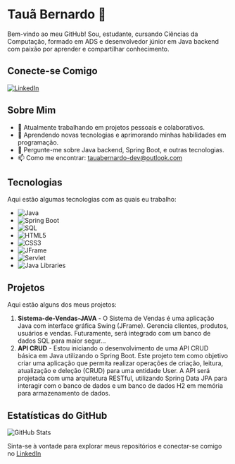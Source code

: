 # Tauã Bernardo 🦁

Bem-vindo ao meu GitHub! Sou, estudante, cursando Ciências da Computação, formado em ADS e desenvolvedor júnior em Java backend com paixão por aprender e compartilhar conhecimento.

## Conecte-se Comigo

[![LinkedIn](https://img.shields.io/badge/LinkedIn-Profile-blue)](https://www.linkedin.com/in/taubernardo/)



## Sobre Mim

- 🔭 Atualmente trabalhando em projetos pessoais e colaborativos.
- 🌱 Aprendendo novas tecnologias e aprimorando minhas habilidades em programação.
- 💬 Pergunte-me sobre Java backend, Spring Boot, e outras tecnologias.
- 📫 Como me encontrar: [tauabernardo-dev@outlook.com](mailto:tauabernardo-dev@outlook.com)

## Tecnologias

Aqui estão algumas tecnologias com as quais eu trabalho:

- ![Java](https://img.shields.io/badge/Java-ED8B00?style=for-the-badge&logo=java&logoColor=white)
- ![Spring Boot](https://img.shields.io/badge/Spring%20Boot-6DB33F?style=for-the-badge&logo=spring-boot&logoColor=white)
- ![SQL](https://img.shields.io/badge/SQL-4479A1?style=for-the-badge&logo=sql&logoColor=white)
- ![HTML5](https://img.shields.io/badge/HTML5-E34F26?style=for-the-badge&logo=html5&logoColor=white)
- ![CSS3](https://img.shields.io/badge/CSS3-1572B6?style=for-the-badge&logo=css3&logoColor=white)
- ![JFrame](https://img.shields.io/badge/JFrame-007396?style=for-the-badge&logo=java&logoColor=white)
- ![Servlet](https://img.shields.io/badge/Servlet-007396?style=for-the-badge&logo=java&logoColor=white)
- ![Java Libraries](https://img.shields.io/badge/Java%20Libraries-007396?style=for-the-badge&logo=java&logoColor=white)

## Projetos

Aqui estão alguns dos meus projetos:

1. **Sistema-de-Vendas-JAVA** - O Sistema de Vendas é uma aplicação Java com interface gráfica Swing (JFrame). Gerencia clientes, produtos, usuários e vendas. Futuramente, será integrado com um banco de dados SQL para maior segur…
2. **API CRUD** - Estou iniciando o desenvolvimento de uma API CRUD básica em Java utilizando o Spring Boot. Este projeto tem como objetivo criar uma aplicação que permita realizar operações de criação, leitura, atualização e deleção (CRUD) para uma entidade User. A API será projetada com uma arquitetura RESTful, utilizando Spring Data JPA para interagir com o banco de dados e um banco de dados H2 em memória para armazenamento de dados.


## Estatísticas do GitHub

![GitHub Stats](https://github-readme-stats.vercel.app/api?username=tauabernardo&show_icons=true&theme=radical)


Sinta-se à vontade para explorar meus repositórios e conectar-se comigo no [LinkedIn](https://www.linkedin.com/in/taubernardo/)
